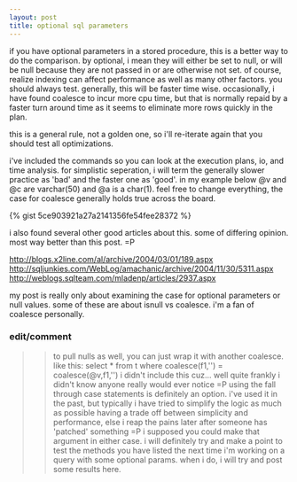 ```yaml
---
layout: post
title: optional sql parameters
---
```


if you have optional parameters in a stored procedure, this is a better way to do the comparison. by optional, i mean they will either be set to null, or will be null because they are not passed in or are otherwise not set. of course, realize indexing can affect performance as well as many other factors. you should always test. generally, this will be faster time wise. occasionally, i have found coalesce to incur more cpu time, but that is normally repaid by a faster turn around time as it seems to eliminate more rows quickly in the plan.

this is a general rule, not a golden one, so i'll re-iterate again that you should test all optimizations.

i've included the commands so you can look at the execution plans, io, and time analysis. for simplistic seperation, i will term the generally slower practice as 'bad' and the faster one as 'good'. in my example below @v and @c are varchar(50) and @a is a char(1). feel free to change everything, the case for coalesce generally holds true across the board.

{% gist 5ce903921a27a2141356fe54fee28372 %}

i also found several other good articles about this. some of differing opinion. most way better than this post. =P

http://blogs.x2line.com/al/archive/2004/03/01/189.aspx
http://sqljunkies.com/WebLog/amachanic/archive/2004/11/30/5311.aspx
http://weblogs.sqlteam.com/mladenp/articles/2937.aspx

my post is really only about examining the case for optional parameters or null values. some of these are about isnull vs coalesce. i'm a fan of coalesce personally.

### edit/comment
>> to pull nulls as well, you can just wrap it with another coalesce. like this:
>> select * from t where coalesce(f1,'') = coalesce(@v,f1,'')
>> i didn't include this cuz... well quite frankly i didn't know anyone really would ever notice =P
>> using the fall through case statements is definitely an option. i've used it in the past, but typically i have tried to simplify the logic as much as possible having a trade off between simplicity and performance, else i reap the pains later after someone has 'patched' something =P
>> i supposed you could make that argument in either case. i will definitely try and make a point to test the methods you have listed the next time i'm working on a query with some optional params. when i do, i will try and post some results here.
